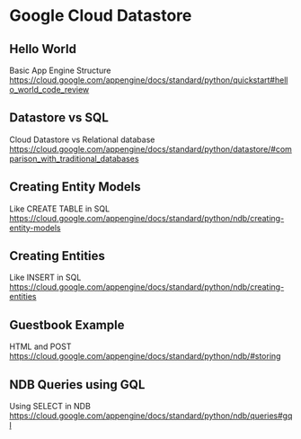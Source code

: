 # Google Cloud Datastore

Hello World
-
Basic App Engine Structure  
https://cloud.google.com/appengine/docs/standard/python/quickstart#hello_world_code_review

Datastore vs SQL
-
Cloud Datastore	vs Relational database
https://cloud.google.com/appengine/docs/standard/python/datastore/#comparison_with_traditional_databases

Creating Entity Models
-
Like CREATE TABLE in SQL    
https://cloud.google.com/appengine/docs/standard/python/ndb/creating-entity-models

Creating Entities
-
Like INSERT in SQL  
https://cloud.google.com/appengine/docs/standard/python/ndb/creating-entities

Guestbook Example
-
HTML and POST   
https://cloud.google.com/appengine/docs/standard/python/ndb/#storing

NDB Queries using GQL
-
Using SELECT in NDB     
https://cloud.google.com/appengine/docs/standard/python/ndb/queries#gql